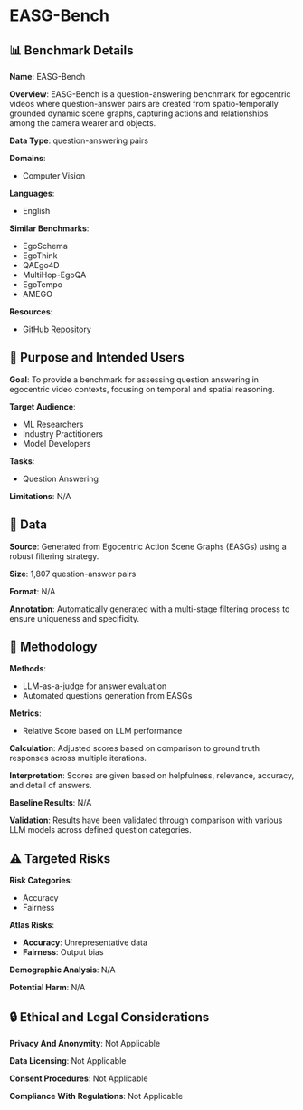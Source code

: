 # EASG-Bench

## 📊 Benchmark Details

**Name**: EASG-Bench

**Overview**: EASG-Bench is a question-answering benchmark for egocentric videos where question-answer pairs are created from spatio-temporally grounded dynamic scene graphs, capturing actions and relationships among the camera wearer and objects.

**Data Type**: question-answering pairs

**Domains**:
- Computer Vision

**Languages**:
- English

**Similar Benchmarks**:
- EgoSchema
- EgoThink
- QAEgo4D
- MultiHop-EgoQA
- EgoTempo
- AMEGO

**Resources**:
- [GitHub Repository](https://github.com/fpv-iplab/EASG-bench)

## 🎯 Purpose and Intended Users

**Goal**: To provide a benchmark for assessing question answering in egocentric video contexts, focusing on temporal and spatial reasoning.

**Target Audience**:
- ML Researchers
- Industry Practitioners
- Model Developers

**Tasks**:
- Question Answering

**Limitations**: N/A

## 💾 Data

**Source**: Generated from Egocentric Action Scene Graphs (EASGs) using a robust filtering strategy.

**Size**: 1,807 question-answer pairs

**Format**: N/A

**Annotation**: Automatically generated with a multi-stage filtering process to ensure uniqueness and specificity.

## 🔬 Methodology

**Methods**:
- LLM-as-a-judge for answer evaluation
- Automated questions generation from EASGs

**Metrics**:
- Relative Score based on LLM performance

**Calculation**: Adjusted scores based on comparison to ground truth responses across multiple iterations.

**Interpretation**: Scores are given based on helpfulness, relevance, accuracy, and detail of answers.

**Baseline Results**: N/A

**Validation**: Results have been validated through comparison with various LLM models across defined question categories.

## ⚠️ Targeted Risks

**Risk Categories**:
- Accuracy
- Fairness

**Atlas Risks**:
- **Accuracy**: Unrepresentative data
- **Fairness**: Output bias

**Demographic Analysis**: N/A

**Potential Harm**: N/A

## 🔒 Ethical and Legal Considerations

**Privacy And Anonymity**: Not Applicable

**Data Licensing**: Not Applicable

**Consent Procedures**: Not Applicable

**Compliance With Regulations**: Not Applicable
